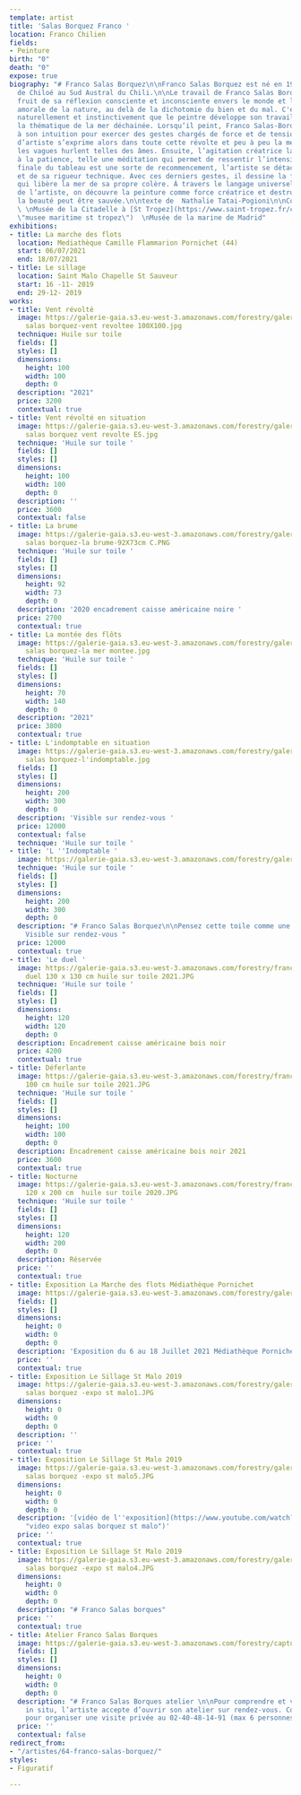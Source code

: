 ```yaml
---
template: artist
title: 'Salas Borquez Franco '
location: Franco Chilien
fields:
- Peinture
birth: "0"
death: "0"
expose: true
biography: "# Franco Salas Borquez\n\nFranco Salas Borquez est né en 1979, sur  l'Île
  de Chiloé au Sud Austral du Chili.\n\nLe travail de Franco Salas Borquez est le
  fruit de sa réflexion consciente et inconsciente envers le monde et le caractère
  amorale de la nature, au delà de la dichotomie du bien et du mal. C'est donc presque
  naturellement et instinctivement que le peintre développe son travail à travers
  la thématique de la mer déchainée. Lorsqu’il peint, Franco Salas-Borquez fait appel
  à son intuition pour exercer des gestes chargés de force et de tension. Sa liberté
  d’artiste s’exprime alors dans toute cette révolte et peu à peu la mer prend vie,
  les vagues hurlent telles des âmes. Ensuite, l’agitation créatrice laisse place
  à la patience, telle une méditation qui permet de ressentir l’intensité de l’instant. L’étape
  finale du tableau est une sorte de recommencement, l’artiste se détache de ses peurs
  et de sa rigueur technique. Avec ces derniers gestes, il dessine la force du vent
  qui libère la mer de sa propre colère. À travers le langage universel et poétique
  de l’artiste, on découvre la peinture comme force créatrice et destructive où seule
  la beauté peut être sauvée.\n\ntexte de  Nathalie Tatai-Pogioni\n\nCollection privée:
  \ \nMusée de la Citadelle à [St Tropez](https://www.saint-tropez.fr/culture/citadelle/
  \"musee maritime st tropez\")  \nMusée de la marine de Madrid"
exhibitions:
- title: La marche des flots
  location: Mediathèque Camille Flammarion Pornichet (44)
  start: 06/07/2021
  end: 18/07/2021
- title: Le sillage
  location: Saint Malo Chapelle St Sauveur
  start: 16 -11- 2019
  end: 29-12- 2019
works:
- title: Vent révolté
  image: https://galerie-gaia.s3.eu-west-3.amazonaws.com/forestry/galerie-gaia-francos
    salas borquez-vent revoltee 100X100.jpg
  technique: Huile sur toile
  fields: []
  styles: []
  dimensions:
    height: 100
    width: 100
    depth: 0
  description: "2021"
  price: 3200
  contextual: true
- title: Vent révolté en situation
  image: https://galerie-gaia.s3.eu-west-3.amazonaws.com/forestry/galerie gaia -franco
    salas borquez vent revolte ES.jpg
  technique: 'Huile sur toile '
  fields: []
  styles: []
  dimensions:
    height: 100
    width: 100
    depth: 0
  description: ''
  price: 3600
  contextual: false
- title: La brume
  image: https://galerie-gaia.s3.eu-west-3.amazonaws.com/forestry/galerie-gaia-francos
    salas borquez-la brume-92X73cm C.PNG
  technique: 'Huile sur toile '
  fields: []
  styles: []
  dimensions:
    height: 92
    width: 73
    depth: 0
  description: '2020 encadrement caisse américaine noire '
  price: 2700
  contextual: true
- title: La montée des flôts
  image: https://galerie-gaia.s3.eu-west-3.amazonaws.com/forestry/galerie-gaia-franco
    salas borquez-la mer montee.jpg
  technique: 'Huile sur toile '
  fields: []
  styles: []
  dimensions:
    height: 70
    width: 140
    depth: 0
  description: "2021"
  price: 3800
  contextual: true
- title: L'indomptable en situation
  image: https://galerie-gaia.s3.eu-west-3.amazonaws.com/forestry/galerie-gaia-franco
    salas borquez-l'indomptable.jpg
  fields: []
  styles: []
  dimensions:
    height: 200
    width: 300
    depth: 0
  description: 'Visible sur rendez-vous '
  price: 12000
  contextual: false
  technique: 'Huile sur toile '
- title: 'L ''Indomptable '
  image: https://galerie-gaia.s3.eu-west-3.amazonaws.com/forestry/galerie-gaia-limdoptable-sea-oil-painting-by-franco-salas-borquez_5.jpg
  technique: 'Huile sur toile '
  fields: []
  styles: []
  dimensions:
    height: 200
    width: 300
    depth: 0
  description: "# Franco Salas Borquez\n\nPensez cette toile comme une fresque murale,
    Visible sur rendez-vous "
  price: 12000
  contextual: true
- title: 'Le duel '
  image: https://galerie-gaia.s3.eu-west-3.amazonaws.com/forestry/franco-salas-borquez-galerie-gaia-Le
    duel 130 x 130 cm huile sur toile 2021.JPG
  technique: 'Huile sur toile '
  fields: []
  styles: []
  dimensions:
    height: 120
    width: 120
    depth: 0
  description: Encadrement caisse américaine bois noir
  price: 4200
  contextual: true
- title: Déferlante
  image: https://galerie-gaia.s3.eu-west-3.amazonaws.com/forestry/franco-salas-borquez-galerie-gaia-Défèrlante  100  x
    100 cm huile sur toile 2021.JPG
  technique: 'Huile sur toile '
  fields: []
  styles: []
  dimensions:
    height: 100
    width: 100
    depth: 0
  description: Encadrement caisse américaine bois noir 2021
  price: 3600
  contextual: true
- title: Nocturne
  image: https://galerie-gaia.s3.eu-west-3.amazonaws.com/forestry/franco-salas-borquez-galerie-gaia-Nocturne
    120 x 200 cm  huile sur toile 2020.JPG
  technique: 'Huile sur toile '
  fields: []
  styles: []
  dimensions:
    height: 120
    width: 200
    depth: 0
  description: Réservée
  price: ''
  contextual: true
- title: Exposition La Marche des flots Médiathèque Pornichet
  image: https://galerie-gaia.s3.eu-west-3.amazonaws.com/forestry/galerie-gaia-pornichet-franco-salas-borquez.jpg
  fields: []
  styles: []
  dimensions:
    height: 0
    width: 0
    depth: 0
  description: 'Exposition du 6 au 18 Juillet 2021 Médiathèque Pornichet '
  price: ''
  contextual: true
- title: Exposition Le Sillage St Malo 2019
  image: https://galerie-gaia.s3.eu-west-3.amazonaws.com/forestry/galeriegaia-franco
    salas borquez -expo st malo1.JPG
  dimensions:
    height: 0
    width: 0
    depth: 0
  description: ''
  price: ''
  contextual: true
- title: Exposition Le Sillage St Malo 2019
  image: https://galerie-gaia.s3.eu-west-3.amazonaws.com/forestry/galeriegaia-franco
    salas borquez -expo st malo5.JPG
  dimensions:
    height: 0
    width: 0
    depth: 0
  description: '[vidéo de l''exposition](https://www.youtube.com/watch?v=8JP9GPVnTao
    "video expo salas borquez st malo")'
  price: ''
  contextual: true
- title: Exposition Le Sillage St Malo 2019
  image: https://galerie-gaia.s3.eu-west-3.amazonaws.com/forestry/galeriegaia-franco
    salas borquez -expo st malo4.JPG
  dimensions:
    height: 0
    width: 0
    depth: 0
  description: "# Franco Salas borques"
  price: ''
  contextual: true
- title: Atelier Franco Salas Borques
  image: https://galerie-gaia.s3.eu-west-3.amazonaws.com/forestry/capture-d-ecran-2021-02-17-a-19-46-41.png
  fields: []
  styles: []
  dimensions:
    height: 0
    width: 0
    depth: 0
  description: "# Franco Salas Borques atelier \n\nPour comprendre et voir le travail
    in situ, l’artiste accepte d’ouvrir son atelier sur rendez-vous. Contactez-moi
    pour organiser une visite privée au 02-40-48-14-91 (max 6 personnes)"
  price: ''
  contextual: false
redirect_from:
- "/artistes/64-franco-salas-borquez/"
styles:
- Figuratif

---
```

